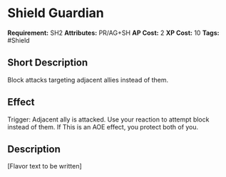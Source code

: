 # Shield Guardian

 **Requirement:** SH2
 **Attributes:** PR/AG+SH
 **AP Cost:** 2
 **XP Cost:** 10
 **Tags:** #Shield

## Short Description
Block attacks targeting adjacent allies instead of them.

## Effect
Trigger: Adjacent ally is attacked. Use your reaction to attempt block instead of them. If This is an AOE effect, you protect both of you.

## Description
[Flavor text to be written]